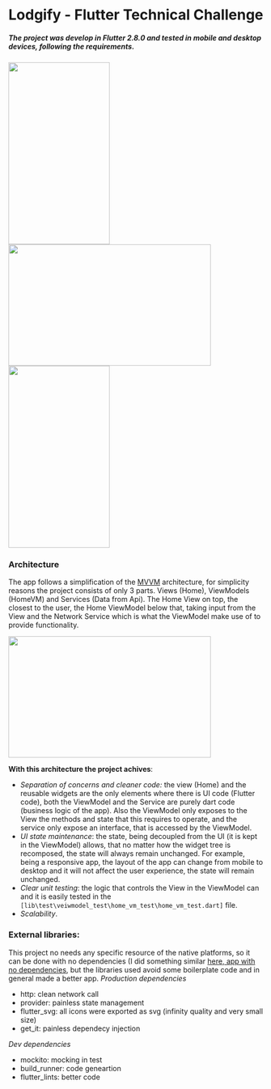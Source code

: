 # Lodgify - Flutter Technical Challenge
##### The project was develop in Flutter 2.8.0 and tested in mobile and desktop devices, following the requirements.

<p float="left">
  <img width="200" height="360" src="https://user-images.githubusercontent.com/70621340/147396099-1a5f2e8e-15f1-4c07-bf34-0cf12145426c.png">
  <img width="400" height="240" src="https://user-images.githubusercontent.com/70621340/147396100-26ef89eb-6392-4c78-9fe9-32e39920bc38.png">
  <img width="200" height="360" src="https://user-images.githubusercontent.com/70621340/119500953-38d33880-bd1d-11eb-900d-323d6121f40e.jpg">
</p>


### Architecture
The app follows a simplification of the [MVVM](https://en.wikipedia.org/wiki/Model%E2%80%93view%E2%80%93viewmodel) architecture, for simplicity reasons the project consists of only 3 parts. Views (Home), ViewModels (HomeVM) and Services (Data from Api). The Home View on top, the closest to the user, the Home ViewModel below that, taking input from the View and the Network Service which is what the ViewModel make use of to provide functionality.

<p float="left">
  <img width="400" height="240" src="https://user-images.githubusercontent.com/70621340/147396116-ee8c3514-e2eb-4672-a168-2cf8be57993f.png">
</p>

__With this architecture the project achives__:
* _Separation of concerns and cleaner code:_ the view (Home) and the reusable widgets are the only elements where there is UI code (Flutter code), both the ViewModel and the Service are purely dart code (business logic of the app). Also the ViewModel only exposes to the View the methods and state that this requires to operate, and the service only expose an interface, that is accessed by the ViewModel.
* _UI state maintenance_: the state, being decoupled from the UI (it is kept in the ViewModel) allows, that no matter how the widget tree is recomposed, the state will always remain unchanged. For example, being a responsive app, the layout of the app can change from mobile to desktop and it will not affect the user experience, the state will remain unchanged.
* _Clear unit testing_: the logic that controls the View in the ViewModel can and it is easily tested in the `[lib\test\veiwmodel_test\home_vm_test\home_vm_test.dart]` file.
* _Scalability_. 

### External libraries:
This project no needs any specific resource of the native platforms, so it can be done with no dependencies (I did something similar [here, app with no dependencies](https://github.com/LuisMaGit/flutter_crypto), but the libraries used avoid some boilerplate code and in general made a better app.
_Production dependencies_
* http: clean network call
* provider: painless state management
* flutter_svg: all icons were exported as svg (infinity quality and very small size)
* get_it: painless dependecy injection

_Dev dependencies_
* mockito: mocking in test
* build_runner: code geneartion
* flutter_lints: better code

